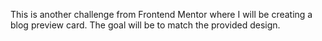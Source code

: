 This is another challenge from Frontend Mentor where I will be creating a blog preview card. The goal will be to match the provided design.

